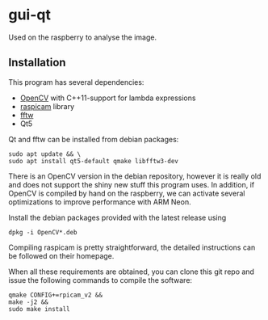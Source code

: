 # gui-qt
Used on the raspberry to analyse the image.

## Installation
This program has several dependencies:

  * [OpenCV](https://opencv.org) with C++11-support for lambda expressions
  * [raspicam](https://www.uco.es/investiga/grupos/ava/node/40) library
  * [fftw](http://fftw.org/)
  * Qt5

Qt and fftw can be installed from debian packages:
```
sudo apt update && \
sudo apt install qt5-default qmake libfftw3-dev
```

There is an OpenCV version in the debian repository, however it is really old and does not support the shiny new stuff this program uses. In addition, if OpenCV is compiled by hand on the raspberry, we can activate several optimizations to improve performance with ARM Neon.

Install the debian packages provided with the latest release using
```
dpkg -i OpenCV*.deb
```

Compiling raspicam is pretty straightforward, the detailed instructions can be followed on their homepage.

When all these requirements are obtained, you can clone this git repo and issue the following commands to compile the software:
```
qmake CONFIG+=rpicam_v2 &&
make -j2 &&
sudo make install
```
